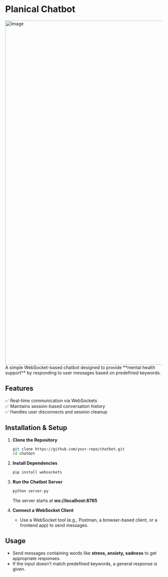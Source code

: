 # **Planical Chatbot**  
<img width="1882" height="1102" alt="Image" src="https://github.com/user-attachments/assets/e0f48dd5-7e28-45f0-9d6e-e79d5c863d95" />
A simple WebSocket-based chatbot designed to provide **mental health support** by responding to user messages based on predefined keywords.  

## **Features**  
✅ Real-time communication via WebSockets   
✅ Maintains session-based conversation history  
✅ Handles user disconnects and session cleanup  

## **Installation & Setup**  

1. **Clone the Repository**  
   ```sh
   git clone https://github.com/your-repo/chatbot.git
   cd chatbot
   ```

2. **Install Dependencies**  
   ```sh
   pip install websockets
   ```

3. **Run the Chatbot Server**  
   ```sh
   python server.py
   ```
   The server starts at **ws://localhost:8765**  

4. **Connect a WebSocket Client**  
   - Use a WebSocket tool (e.g., Postman, a browser-based client, or a frontend app) to send messages.  

## **Usage**  
- Send messages containing words like **stress, anxiety, sadness** to get appropriate responses.  
- If the input doesn't match predefined keywords, a general response is given.  

